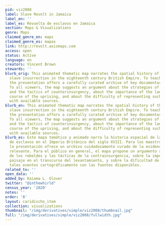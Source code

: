 ```yaml
---
pid: viz2008
label: Slave Revolt in Jamaica
label_en: ''
label_es: Revuelta de esclavos en Jamaica
section: Maps & Visualizations
genre: Maps
claimed_genre_en: maps
claimed_genre_es: mapas
link: http://revolt.axismaps.com
access: open
status: Active
language: en
creators: Vincent Brown
stewards: ''
blurb_orig: This animated thematic map narrates the spatial history of the greatest
  slave insurrection in the eighteenth century British Empire. To teachers and researchers,
  the presentation offers a carefully curated archive of key documentary evidence.
  To all viewers, the map suggests an argument about the strategies of the rebels
  and the tactics of counterinsurgency, about the importance of the landscape to the
  course of the uprising, and about the difficulty of representing such events cartographically
  with available sources.
blurb_en: This animated thematic map narrates the spatial history of the greatest
  slave insurrection in the eighteenth century British Empire. To teachers and researchers,
  the presentation offers a carefully curated archive of key documentary evidence.
  To all viewers, the map suggests an argument about the strategies of the rebels
  and the tactics of counterinsurgency, about the importance of the landscape to the
  course of the uprising, and about the difficulty of representing such events cartographically
  with available sources.
blurb_es: Este mapa temático y animado narra la historia espacial de la mayor insurrección
  de esclavos en el Imperio Británico del siglo XVIII. Para los maestros e investigadores,
  la presentación ofrece un archivo cuidadosamente curado de la evidencia documental
  relevante. Para el público en general, el mapa propone un argumento sobre las estrategias
  de los rebeldes y las tácticas de la contrainsurgencia, sobre la importancia del
  paisaje en el transcurso del levantamiento, y sobre la dificultad de representar
  tales eventos cartográficamente con las fuentes disponibles.
related_to: ''
open_data: ''
added_by: Kaiama L. Glover
twitter: "@inthewhirld"
census_year: '2020'
notes: ''
order: '8'
layout: caridischo_item
collection: visualizations
thumbnail: "/img/derivatives/simple/viz2008/thumbnail.jpg"
full: "/img/derivatives/simple/viz2008/fullwidth.jpg"
---
```


